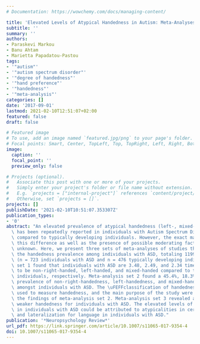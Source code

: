 ```yaml
---
# Documentation: https://wowchemy.com/docs/managing-content/

title: 'Elevated Levels of Atypical Handedness in Autism: Meta-Analyses'
subtitle: ''
summary: ''
authors:
- Paraskevi Markou
- Banu Ahtam
- Marietta Papadatou-Pastou
tags:
- '"autism"'
- '"autism spectrum disorder"'
- '"degree of handedness"'
- '"hand preference"'
- '"handedness"'
- '"meta-analysis"'
categories: []
date: '2017-09-01'
lastmod: 2021-02-10T12:51:07+02:00
featured: false
draft: false

# Featured image
# To use, add an image named `featured.jpg/png` to your page's folder.
# Focal points: Smart, Center, TopLeft, Top, TopRight, Left, Right, BottomLeft, Bottom, BottomRight.
image:
  caption: ''
  focal_point: ''
  preview_only: false

# Projects (optional).
#   Associate this post with one or more of your projects.
#   Simply enter your project's folder or file name without extension.
#   E.g. `projects = ["internal-project"]` references `content/project/deep-learning/index.md`.
#   Otherwise, set `projects = []`.
projects: []
publishDate: '2021-02-10T10:51:07.353307Z'
publication_types:
- '0'
abstract: "An elevated prevalence of atypical handedness (left-, mixed-, or non-right-handedness)\
  \ has been repeatedly reported in individuals with Autism Spectrum Disorder (ASD)\
  \ compared to typically developing individuals. However, the exact magnitude of\
  \ this difference as well as the presence of possible moderating factors remains\
  \ unknown. Here, we present three sets of meta-analyses of studies that assessed\
  \ the handedness prevalence among individuals with ASD, totaling 1199 individuals\
  \ (n = 723 individuals with ASD and n = 476 typically developing individuals). Meta-analysis\
  \ set 1 found that individuals with ASD are 3.48, 2.49, and 2.34 times more likely\
  \ to be non-right-handed, left-handed, and mixed-handed compared to typically developing\
  \ individuals, respectively. Meta-analysis set 2 found a 45.4%, 18.3%, and 36.1%\
  \ prevalence of non-right-handedness, left-handedness, and mixed-handedness, respectively,\
  \ amongst individuals with ASD. The \uFEFFclassification of handedness, the instrument\
  \ used to measure handedness, and the main purpose of the study were found to moderate\
  \ the findings of meta-analysis set 2. Meta-analysis set 3 revealed a trend towards\
  \ weaker handedness for individuals with ASD. The elevated levels of atypical handedness\
  \ in individuals with ASD could be attributed to atypicalities in cerebral structure\
  \ and lateralization for language in individuals with ASD."
publication: '*Neuropsychology Review*'
url_pdf: https://link.springer.com/article/10.1007/s11065-017-9354-4
doi: 10.1007/s11065-017-9354-4
---
```

